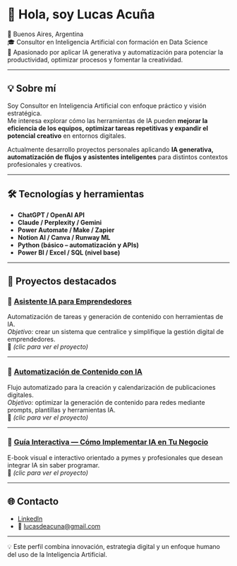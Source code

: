 # 🤖 Hola, soy Lucas Acuña

📍 Buenos Aires, Argentina  
🎓 Consultor en Inteligencia Artificial con formación en Data Science  
🚀 Apasionado por aplicar IA generativa y automatización para potenciar la productividad, optimizar procesos y fomentar la creatividad.  

---

## 💡 Sobre mí

Soy Consultor en Inteligencia Artificial con enfoque práctico y visión estratégica.  
Me interesa explorar cómo las herramientas de IA pueden **mejorar la eficiencia de los equipos, optimizar tareas repetitivas y expandir el potencial creativo** en entornos digitales.  

Actualmente desarrollo proyectos personales aplicando **IA generativa, automatización de flujos y asistentes inteligentes** para distintos contextos profesionales y creativos.  

---

## 🛠️ Tecnologías y herramientas

- **ChatGPT / OpenAI API**  
- **Claude / Perplexity / Gemini**  
- **Power Automate / Make / Zapier**  
- **Notion AI / Canva / Runway ML**  
- **Python (básico – automatización y APIs)**  
- **Power BI / Excel / SQL (nivel base)**  

---

## 📁 Proyectos destacados

### 🤝 [Asistente IA para Emprendedores](#)
Automatización de tareas y generación de contenido con herramientas de IA.  
*Objetivo:* crear un sistema que centralice y simplifique la gestión digital de emprendedores.  
📄 *(clic para ver el proyecto)*  

---

### 🎨 [Automatización de Contenido con IA](#)
Flujo automatizado para la creación y calendarización de publicaciones digitales.  
*Objetivo:* optimizar la generación de contenido para redes mediante prompts, plantillas y herramientas IA.  
📄 *(clic para ver el proyecto)*  

---

### 📘 [Guía Interactiva — Cómo Implementar IA en Tu Negocio](#)
E-book visual e interactivo orientado a pymes y profesionales que desean integrar IA sin saber programar.  
📄 *(clic para ver el proyecto)*  

---

## 🌐 Contacto

- [LinkedIn](https://www.linkedin.com/in/lucas-acuna/)  
- 📧 lucasdeacuna@gmail.com  

---

💡 Este perfil combina innovación, estrategia digital y un enfoque humano del uso de la Inteligencia Artificial.
